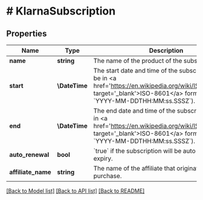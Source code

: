 # # KlarnaSubscription

## Properties

Name | Type | Description | Notes
------------ | ------------- | ------------- | -------------
**name** | **string** | The name of the product of the subscription | [optional]
**start** | **\DateTime** | The start date and time of the subscription. Must be in &lt;a href&#x3D;&#39;https://en.wikipedia.org/wiki/ISO_8601&#39; target&#x3D;&#39;_blank&#39;&gt;ISO-8601&lt;/a&gt; format (e.g. &#x60;YYYY-MM-DDTHH:MM:ss.SSSZ&#x60;). | [optional]
**end** | **\DateTime** | The end date and time of the subscription. Must be in &lt;a href&#x3D;&#39;https://en.wikipedia.org/wiki/ISO_8601&#39; target&#x3D;&#39;_blank&#39;&gt;ISO-8601&lt;/a&gt; format (e.g. &#x60;YYYY-MM-DDTHH:MM:ss.SSSZ&#x60;). | [optional]
**auto_renewal** | **bool** | &#x60;true&#x60; if the subscription will be auto renewed upon expiry. | [optional]
**affiliate_name** | **string** | The name of the affiliate that originated the purchase. | [optional]

[[Back to Model list]](../../README.md#models) [[Back to API list]](../../README.md#endpoints) [[Back to README]](../../README.md)
